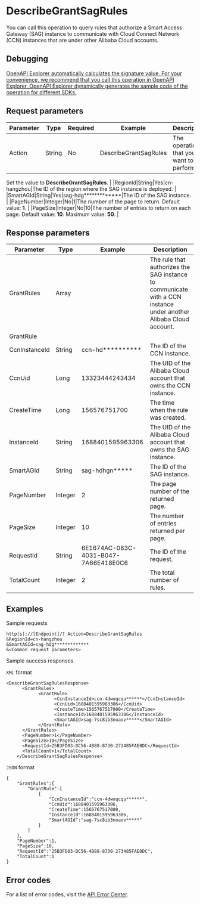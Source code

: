 # DescribeGrantSagRules

You can call this operation to query rules that authorize a Smart Access Gateway \(SAG\) instance to communicate with Cloud Connect Network \(CCN\) instances that are under other Alibaba Cloud accounts.

## Debugging

[OpenAPI Explorer automatically calculates the signature value. For your convenience, we recommend that you call this operation in OpenAPI Explorer. OpenAPI Explorer dynamically generates the sample code of the operation for different SDKs.](https://api.aliyun.com/#product=Smartag&api=DescribeGrantSagRules&type=RPC&version=2018-03-13)

## Request parameters

|Parameter|Type|Required|Example|Description|
|---------|----|--------|-------|-----------|
|Action|String|No|DescribeGrantSagRules|The operation that you want to perform.

 Set the value to **DescribeGrantSagRules**. |
|RegionId|String|Yes|cn-hangzhou|The ID of the region where the SAG instance is deployed. |
|SmartAGId|String|Yes|sag-hdg\*\*\*\*\*\*\*\*\*\*\*\*\*|The ID of the SAG instance. |
|PageNumber|Integer|No|1|The number of the page to return. Default value: **1**. |
|PageSize|Integer|No|10|The number of entries to return on each page. Default value: **10**. Maximum value: **50**. |

## Response parameters

|Parameter|Type|Example|Description|
|---------|----|-------|-----------|
|GrantRules|Array| |The rule that authorizes the SAG instance to communicate with a CCN instance under another Alibaba Cloud account. |
|GrantRule| | | |
|CcnInstanceId|String|ccn-hd\*\*\*\*\*\*\*\*\*\*|The ID of the CCN instance. |
|CcnUid|Long|13323444243434|The UID of the Alibaba Cloud account that owns the CCN instance. |
|CreateTime|Long|156576751700|The time when the rule was created. |
|InstanceId|String|1688401595963306|The UID of the Alibaba Cloud account that owns the SAG instance. |
|SmartAGId|String|sag-hdhgn\*\*\*\*\*|The ID of the SAG instance. |
|PageNumber|Integer|2|The page number of the returned page. |
|PageSize|Integer|10|The number of entries returned per page. |
|RequestId|String|6E1674AC-083C-4031-B047-7A66E418E0C6|The ID of the request. |
|TotalCount|Integer|2|The total number of rules. |

## Examples

Sample requests

```
http(s)://[Endpoint]/? Action=DescribeGrantSagRules
&RegionId=cn-hangzhou
&SmartAGId=sag-hdg*************
&<Common request parameters>
```

Sample success responses

`XML` format

```
<DescribeGrantSagRulesResponse>
	  <GrantRules>
		    <GrantRule>
			      <CcnInstanceId>ccn-4dwoqcqu******</CcnInstanceId>
			      <CcnUid>1688401595963306</CcnUid>
			      <CreateTime>1565767517000</CreateTime>
			      <InstanceId>1688401595963306</InstanceId>
			      <SmartAGId>sag-7sc8ib3noaov*****</SmartAGId>
		    </GrantRule>
	  </GrantRules>
	  <PageNumber>1</PageNumber>
	  <PageSize>10</PageSize>
	  <RequestId>25B3FD03-DC56-4B88-8730-273485FAE0DC</RequestId>
	  <TotalCount>1</TotalCount>
    </DescribeGrantSagRulesResponse>
```

`JSON` format

```
{
    "GrantRules":{
        "GrantRule":[
            {
                "CcnInstanceId":"ccn-4dwoqcqu******",
                "CcnUid":1688401595963306,
                "CreateTime":1565767517000,
                "InstanceId":1688401595963306,
                "SmartAGId":"sag-7sc8ib3noaov*****"
            }
        ]
    },
    "PageNumber":1,
    "PageSize":10,
    "RequestId":"25B3FD03-DC56-4B88-8730-273485FAE0DC",
    "TotalCount":1
}
```

## Error codes

For a list of error codes, visit the [API Error Center](https://error-center.alibabacloud.com/status/product/Smartag).

